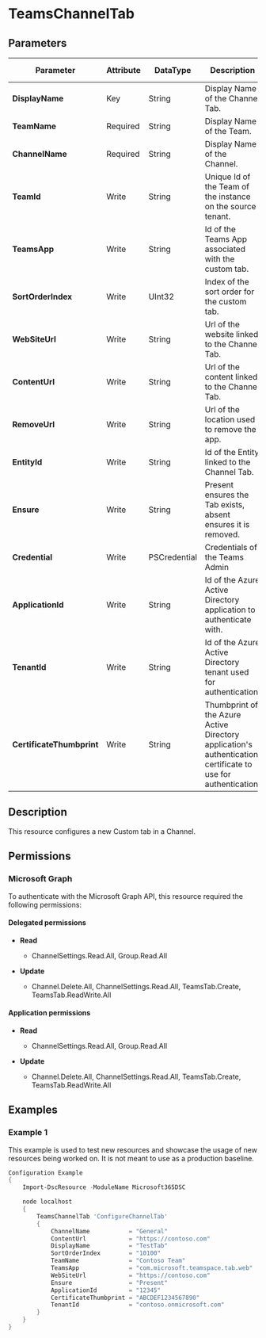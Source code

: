 ﻿# TeamsChannelTab

## Parameters

| Parameter | Attribute | DataType | Description | Allowed Values |
| --- | --- | --- | --- | --- |
| **DisplayName** | Key | String | Display Name of the Channel Tab. | |
| **TeamName** | Required | String | Display Name of the Team. | |
| **ChannelName** | Required | String | Display Name of the Channel. | |
| **TeamId** | Write | String | Unique Id of the Team of the instance on the source tenant. | |
| **TeamsApp** | Write | String | Id of the Teams App associated with the custom tab. | |
| **SortOrderIndex** | Write | UInt32 | Index of the sort order for the custom tab. | |
| **WebSiteUrl** | Write | String | Url of the website linked to the Channel Tab. | |
| **ContentUrl** | Write | String | Url of the content linked to the Channel Tab. | |
| **RemoveUrl** | Write | String | Url of the location used to remove the app. | |
| **EntityId** | Write | String | Id of the Entity linked to the Channel Tab. | |
| **Ensure** | Write | String | Present ensures the Tab exists, absent ensures it is removed. | `Present`, `Absent` |
| **Credential** | Write | PSCredential | Credentials of the Teams Admin | |
| **ApplicationId** | Write | String | Id of the Azure Active Directory application to authenticate with. | |
| **TenantId** | Write | String | Id of the Azure Active Directory tenant used for authentication. | |
| **CertificateThumbprint** | Write | String | Thumbprint of the Azure Active Directory application's authentication certificate to use for authentication. | |

## Description

This resource configures a new Custom tab in a Channel.

## Permissions

### Microsoft Graph

To authenticate with the Microsoft Graph API, this resource required the following permissions:

#### Delegated permissions

- **Read**

    - ChannelSettings.Read.All, Group.Read.All

- **Update**

    - Channel.Delete.All, ChannelSettings.Read.All, TeamsTab.Create, TeamsTab.ReadWrite.All

#### Application permissions

- **Read**

    - ChannelSettings.Read.All, Group.Read.All

- **Update**

    - Channel.Delete.All, ChannelSettings.Read.All, TeamsTab.Create, TeamsTab.ReadWrite.All

## Examples

### Example 1

This example is used to test new resources and showcase the usage of new resources being worked on.
It is not meant to use as a production baseline.

```powershell
Configuration Example
{
    Import-DscResource -ModuleName Microsoft365DSC

    node localhost
    {
        TeamsChannelTab 'ConfigureChannelTab'
        {
            ChannelName           = "General"
            ContentUrl            = "https://contoso.com"
            DisplayName           = "TestTab"
            SortOrderIndex        = "10100"
            TeamName              = "Contoso Team"
            TeamsApp              = "com.microsoft.teamspace.tab.web"
            WebSiteUrl            = "https://contoso.com"
            Ensure                = "Present"
            ApplicationId         = "12345"
            CertificateThumbprint = "ABCDEF1234567890"
            TenantId              = "contoso.onmicrosoft.com"
        }
    }
}
```

